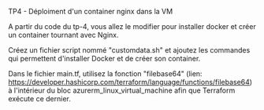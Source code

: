 TP4 - Déploiment d'un container nginx dans la VM

A partir du code du tp-4, vous allez le modifier pour installer docker et créer un container tournant avec Nginx.

Créez un fichier script nommé "customdata.sh" et ajoutez les commandes qui permettent d'installer Docker et de créer son container.

Dans le fichier main.tf, utilisez la fonction "filebase64" (lien: https://developer.hashicorp.com/terraform/language/functions/filebase64) à l'intérieur du bloc azurerm_linux_virtual_machine afin que Terraform exécute ce dernier.
